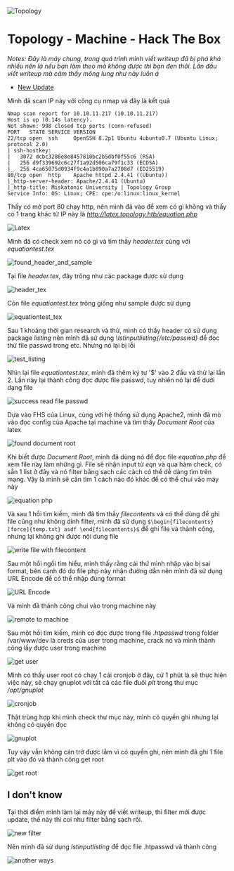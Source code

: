 ![Topology](/hackthebox/Topology/images/Topology.png)

# **Topology - Machine - Hack The Box**

*Notes: Đây là máy chung, trong quá trình mình viết writeup đã bị phá khá nhiều nên là nếu bạn làm theo mà không được thì bạn đen thôi. Lần đầu viết writeup mà cảm thấy mông lung như này luôn á*

- [New Update](#i-dont-know)

Mình đã scan IP này với công cụ nmap và đây là kết quả

```
Nmap scan report for 10.10.11.217 (10.10.11.217)
Host is up (0.14s latency).
Not shown: 998 closed tcp ports (conn-refused)
PORT   STATE SERVICE VERSION
22/tcp open  ssh     OpenSSH 8.2p1 Ubuntu 4ubuntu0.7 (Ubuntu Linux; protocol 2.0)
| ssh-hostkey: 
|   3072 dcbc3286e8e8457810bc2b5dbf0f55c6 (RSA)
|   256 d9f339692c6c27f1a92d506ca79f1c33 (ECDSA)
|_  256 4ca65075d0934f9c4a1b890a7a2708d7 (ED25519)
80/tcp open  http    Apache httpd 2.4.41 ((Ubuntu))
|_http-server-header: Apache/2.4.41 (Ubuntu)
|_http-title: Miskatonic University | Topology Group
Service Info: OS: Linux; CPE: cpe:/o:linux:linux_kernel
```

Thấy có mở port 80 chạy http, nên mình đã vào để xem có gì không và thấy có 1 trang khác từ IP này là *http://latex.topology.htb/equation.php*

![Latex](/hackthebox/Topology/images/Latex.png)

Mình đã có check xem nó có gì và tìm thấy *header.tex* cùng với *equationtest.tex*

![found_header_and_sample](/hackthebox/Topology/images/found_header_and_sample.png)

Tại file *header.tex*, đây trông như các package được sử dụng

![header_tex](/hackthebox/Topology/images/header_tex.png)

Còn file *equationtest.tex* trông giống như sample được sử dụng

![equationtest_tex](/hackthebox/Topology/images/equationtest_tex.png)

Sau 1 khoảng thời gian research và thử, mình có thấy header có sử dụng package *listing* nên mình đã sử dụng *\lstinputlisting{/etc/passwd}* để đọc thử file passwd trong etc. Nhưng nó lại bị lỗi

![test_listing](/hackthebox/Topology/images/test_listing_package.png)

Nhìn lại file *equationtest.tex*, mình đã thêm ký tự '$' vào 2 đầu và thử lại lần 2. Lần này lại thành công đọc được file passwd, tuy nhiên nó lại để dưới dạng file

![success read file passwd](/hackthebox/Topology/images/success_test_package_listing.png)

Dựa vào FHS của Linux, cùng với hệ thống sử dụng Apache2, mình đã mò vào đọc config của Apache tại machine và tìm thấy *Document Root* của latex

![found document root](/hackthebox/Topology/images/found_document_root_latex.png)

Khi biết được *Document Root*, mình đã dùng nó để đọc file *equation.php* để xem file này làm những gì. File sẽ nhận input từ *eqn* và qua hàm check, có sẵn 1 list ở đây và nó filter bằng sạch các cách có thể dễ dàng tìm trên mạng. Vậy là mình sẽ cần tìm 1 cách nào đó khác để có thể chui vào máy này

![equation php](/hackthebox/Topology/images/equation_php.png)

Và sau 1 hồi tìm kiếm, mình đã tìm thấy *filecontents* và có thể dùng để ghi file cũng như không dính filter, mình đã sử dụng ```$\begin{filecontents}[force]{temp.txt} asdf \end{filecontents}$``` để ghi file và thành công, nhưng lại không ghi được nội dung file

![write file with filecontent](/hackthebox/Topology/images/write_file_using_filecontent.png)

Sau một hồi ngồi tìm hiểu, mình thấy rằng cái thứ mình nhập vào bị sai format, bên cạnh đó do file php này nhận đường dẫn nên mình đã sử dụng URL Encode để có thể nhập đúng format

![URL Encode](/hackthebox/Topology/images/URL_encode.png)

Và mình đã thành công chui vào trong machine này

![remote to machine](/hackthebox/Topology/images/remote_to_machine.png)

Sau một hồi tìm kiếm, mình có đọc được trong file *.htpasswd* trong folder /var/www/dev là creds của user trong machine, crack nó và mình thành công lấy được user trong machine

![get user](/hackthebox/Topology/images/get_user.png)

Mình có thấy user root có chạy 1 cái cronjob ở đây, cứ 1 phút là sẽ thực hiện việc này, sẽ chạy gnuplot với tất cả các file đuôi *plt* trong thư mục */opt/gnuplot*

![cronjob](/hackthebox/Topology/images/cronjob_root.png)

Thật trùng hợp khi mình check thư mục này, mình có quyền ghi nhưng lại không có quyền đọc

![gnuplot](/hackthebox//Topology/images/gnuplot.png)

Tuy vậy vẫn không cản trở được lắm vì có quyền ghi, nên mình đã ghi 1 file plt vào đó và thành công get root

![get root](/hackthebox/Topology/images/get_root.png)

## I don't know

Tại thời điểm mình làm lại máy này để viết writeup, thì filter mới được update, thế này thì coi như filter bằng sạch rồi.

![new filter](/hackthebox/Topology/images/new_filter.png)

Nên mình đã sử dụng *lstinputlisting* để đọc file .htpasswd và thành công

![another ways](/hackthebox/Topology/images/another_ways.png)